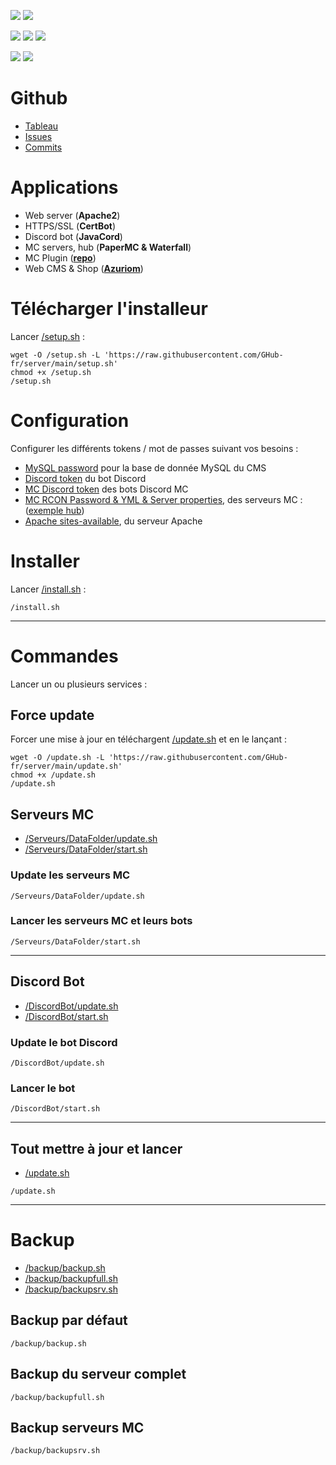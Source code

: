 <a href=""><img src="https://img.shields.io/github/commit-activity/m/GHub-fr/server?color=red&style=for-the-badge"></a>
<a href=""><img src="https://img.shields.io/github/last-commit/GHub-fr/server?color=red&style=for-the-badge"></a>

<a href=""><img src="https://img.shields.io/github/stars/GHub-fr?color=red&style=for-the-badge"></a>
<a href=""><img src="https://img.shields.io/github/stars/GHub-fr/server?color=red&label=repo%20stars&style=for-the-badge"></a>
<a href=""><img src="https://img.shields.io/github/contributors/GHub-fr/server?style=for-the-badge"></a>

<a href=""><img src="https://img.shields.io/github/languages/code-size/GHub-fr/server?color=red"></a>
<a href=""><img src="https://img.shields.io/github/repo-size/GHub-fr/server?color=red"></a>

# Github
- [Tableau](https://github.com/orgs/GHub-fr/projects/5/)
- [Issues](https://github.com/GHub-fr/server/issues)
- [Commits](https://github.com/GHub-fr/server/commits/main)

# Applications
- Web server (**__Apache2__**)
- HTTPS/SSL (**__CertBot__**)
- Discord bot (**__JavaCord__**)
- MC servers, hub (**__PaperMC & Waterfall__**)
- MC Plugin ([**__repo__**](https://github.com/GHub-fr/plugin))
- Web CMS & Shop ([**__Azuriom__**](https://github.com/Azuriom))

# Télécharger l'installeur
Lancer [/setup.sh](https://github.com/GHub-fr/server/blob/main/setup.sh) :
```
wget -O /setup.sh -L 'https://raw.githubusercontent.com/GHub-fr/server/main/setup.sh'  
chmod +x /setup.sh  
/setup.sh  
```

# Configuration
Configurer les différents tokens / mot de passes suivant vos besoins :
- [MySQL password](https://github.com/GHub-fr/server/blob/main/setup.mysql.sh) pour la base de donnée MySQL du CMS
- [Discord token](https://github.com/GHub-fr/server/blob/main/DiscordBot/data/tokens.yml) du bot Discord
- [MC Discord token](https://github.com/GHub-fr/server/blob/main/Serveurs/DataFolder/tokens.yml) des bots Discord MC
- [MC RCON Password & YML & Server properties](https://github.com/GHub-fr/server/blob/main/Serveurs/Waterfall/config.yml), des serveurs MC : ([exemple hub](https://github.com/GHub-fr/server/blob/main/Serveurs/Hub/server.properties))
- [Apache sites-available](https://github.com/GHub-fr/server/blob/main/etc/apache2/sites-available/ghub.fr.conf), du serveur Apache

# Installer
Lancer [/install.sh](https://github.com/GHub-fr/server/blob/main/install.sh) :
```
/install.sh  
```

---

# Commandes
Lancer un ou plusieurs services :

## Force update
Forcer une mise à jour en téléchargent [/update.sh](https://github.com/GHub-fr/server/blob/main/update.sh) et en le lançant :
```
wget -O /update.sh -L 'https://raw.githubusercontent.com/GHub-fr/server/main/update.sh'  
chmod +x /update.sh  
/update.sh  
```

## Serveurs MC
- [/Serveurs/DataFolder/update.sh](https://github.com/GHub-fr/server/blob/main/Serveurs/DataFolder/update.sh)
- [/Serveurs/DataFolder/start.sh](https://github.com/GHub-fr/server/blob/main/Serveurs/DataFolder/start.sh)

### Update les serveurs MC
```
/Serveurs/DataFolder/update.sh
```

### Lancer les serveurs MC et leurs bots
```
/Serveurs/DataFolder/start.sh
```

---

## Discord Bot
- [/DiscordBot/update.sh](https://github.com/GHub-fr/server/blob/main/DiscordBot/update.sh)
- [/DiscordBot/start.sh](https://github.com/GHub-fr/server/blob/main/DiscordBot/start.sh)

### Update le bot Discord
```
/DiscordBot/update.sh
```

### Lancer le bot
```
/DiscordBot/start.sh
```

---

## Tout mettre à jour et lancer
- [/update.sh](https://github.com/GHub-fr/server/blob/main/update.sh)
```
/update.sh
```

---

# Backup
- [/backup/backup.sh](https://github.com/GHub-fr/server/blob/main/backup/backup.sh)
- [/backup/backupfull.sh](https://github.com/GHub-fr/server/blob/main/backup/backupfull.sh)
- [/backup/backupsrv.sh](https://github.com/GHub-fr/server/blob/main/backup/backupsrv.sh)

## Backup par défaut
```
/backup/backup.sh
```

## Backup du serveur complet
```
/backup/backupfull.sh
```

## Backup serveurs MC
```
/backup/backupsrv.sh
```
